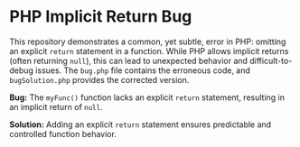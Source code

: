 # PHP Implicit Return Bug

This repository demonstrates a common, yet subtle, error in PHP: omitting an explicit `return` statement in a function. While PHP allows implicit returns (often returning `null`), this can lead to unexpected behavior and difficult-to-debug issues. The `bug.php` file contains the erroneous code, and `bugSolution.php` provides the corrected version.

**Bug:** The `myFunc()` function lacks an explicit `return` statement, resulting in an implicit return of `null`.

**Solution:** Adding an explicit `return` statement ensures predictable and controlled function behavior.